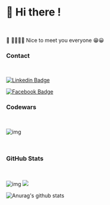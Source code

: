 <head>
<link rel="stylesheet" href="https://cdn.jsdelivr.net/gh/devicons/devicon@master/devicon.min.css">
</head>

# 👋 Hi there !

<br/>

🔭 🙋‍♂️🙋‍♀️ Nice to meet you everyone 😁😀 
<br/>
<!-- - ⚡ Fun fact: I'm cat ♥ -->

### Contact

<br/>

[![Linkedin Badge](https://img.shields.io/badge/SiriwatJ-white?style=flat-square&logo=Linkedin&logoColor=blue&link=https://www.linkedin.com/in/siriwat-j-174b0a1b7)](https://www.linkedin.com/in/siriwat-j-174b0a1b7/)

[![Facebook Badge](https://img.shields.io/badge/@siriwataom-white?style=flat-square&logo=Medium&logoColor=black&link=https://medium.com/@siriwataom)](https://medium.com/@siriwataom)

### Codewars

<br/>

![img](https://www.codewars.com/users/siraom15/badges/small)

<br/>

### GitHub Stats

<br/>

![img](https://komarev.com/ghpvc/?username=siraom15&color=ff69b4)
![](https://img.shields.io/github/followers/siraom15?style=plastic)
<br>

![Anurag's github stats](https://github-readme-stats.vercel.app/api?username=siraom15&count_private=true&show_icons=true&theme=highcontrast)

<link rel="stylesheet" href="https://cdn.jsdelivr.net/gh/devicons/devicon@v2.8.2/devicon.min.css">
